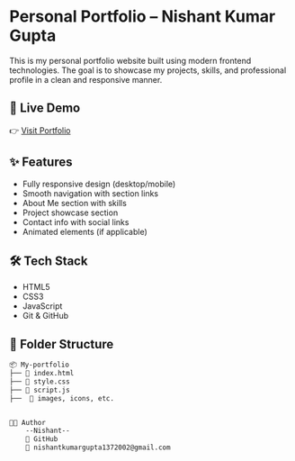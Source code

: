 # Personal Portfolio – Nishant Kumar Gupta

This is my personal portfolio website built using modern frontend technologies. The goal is to showcase my projects, skills, and professional profile in a clean and responsive manner.

## 🚀 Live Demo

👉 [Visit Portfolio](https://kumarnishantgupta.github.io/My-portfolio/)


## ✨ Features

- Fully responsive design (desktop/mobile)
- Smooth navigation with section links
- About Me section with skills
- Project showcase section
- Contact info with social links
- Animated elements (if applicable)

## 🛠️ Tech Stack

- HTML5  
- CSS3  
- JavaScript  
- Git & GitHub  

## 📁 Folder Structure

```bash
📦 My-portfolio
├── 📄 index.html
├── 📄 style.css
├── 📄 script.js
├──  📄 images, icons, etc.


🧑‍💻 Author
    --Nishant--
    🔗 GitHub
    📧 nishantkumargupta1372002@gmail.com

